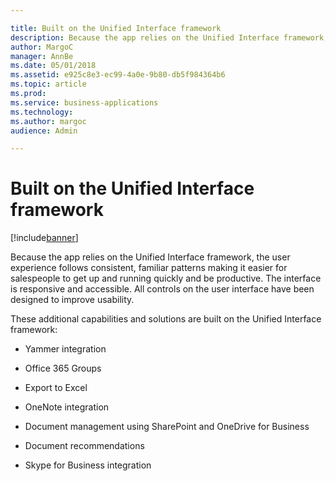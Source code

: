 ```yaml
---

title: Built on the Unified Interface framework
description: Because the app relies on the Unified Interface framework, the user experience follows consistent, familiar patterns making it easier for salespeople to get up and running quickly and be productive.
author: MargoC
manager: AnnBe
ms.date: 05/01/2018
ms.assetid: e925c8e3-ec99-4a0e-9b80-db5f984364b6
ms.topic: article
ms.prod: 
ms.service: business-applications
ms.technology: 
ms.author: margoc
audience: Admin

---
```

#  Built on the Unified Interface framework




[!include[banner](../../../includes/banner.md)]

Because the app relies on the Unified Interface framework, the user experience
follows consistent, familiar patterns making it easier for salespeople to get up
and running quickly and be productive. The interface is responsive and
accessible. All controls on the user interface have been designed to improve
usability.

These additional capabilities and solutions are built on the Unified Interface
framework:

-   Yammer integration

-   Office 365 Groups

-   Export to Excel

-   OneNote integration

-   Document management using SharePoint and OneDrive for Business

-   Document recommendations

-   Skype for Business integration
